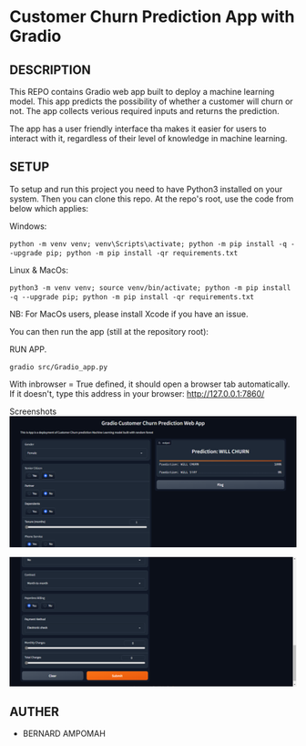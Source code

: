 # Customer Churn Prediction App with Gradio
## DESCRIPTION
This REPO contains Gradio web app built to deploy a machine learning model. This app predicts the possibility of whether a customer will churn or not. The app collects verious required inputs and returns the prediction. 

The app has a user friendly interface tha makes it easier for users to interact with it, regardless of their level of knowledge in machine learning.

## SETUP
To setup and run this project you need to have Python3 installed on your system. Then you can clone this repo. At the repo's root, use the code from below which applies:

Windows:

    python -m venv venv; venv\Scripts\activate; python -m pip install -q --upgrade pip; python -m pip install -qr requirements.txt  

Linux & MacOs:

    python3 -m venv venv; source venv/bin/activate; python -m pip install -q --upgrade pip; python -m pip install -qr requirements.txt  
NB: For MacOs users, please install Xcode if you have an issue.

You can then run the app (still at the repository root):

RUN APP.
    
    gradio src/Gradio_app.py
    

With inbrowser = True defined, it should open a browser tab automatically. If it doesn't, type this address in your browser: http://127.0.0.1:7860/

Screenshots
![](/screenshoots/gradioapp.png)

![](/screenshoots/gradioapp1.png)


## AUTHER

- BERNARD AMPOMAH []()